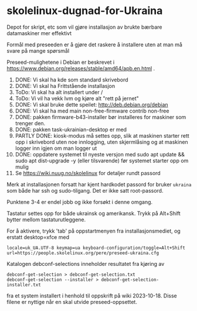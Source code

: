 # skolelinux-dugnad-for-Ukraina

Depot for skript, etc som vil gjøre installasjon av brukte bærbare datamaskiner mer effektivt

Formål med preseeden er å gjøre det raskere å installere uten at man må svare på mange spørsmål

Preseed-mulighetene i Debian er beskrevet i https://www.debian.org/releases/stable/amd64/apb.en.html .

1) DONE: Vi skal ha kde som standard skrivebord
2) DONE: Vi skal ha Frittstående installasjon
3) ToDo: Vi skal ha alt installert under /
4) ToDo: Vi vil ha vekk lvm og kjøre alt "rett på jernet"
5) DONE: Vi skal bruke dette speilet: http://deb.debian.org/debian
6) DONE: Vi skal ha med main non-free-firmware contrib non-free
7) DONE: pakken firmware-b43-installer bør installeres for maskiner som trenger den.
8) DONE: pakken task-ukrainian-desktop er med
9) PARTLY DONE: kiosk-modus må settes opp, slik at maskinen starter rett opp i skrivebord
   uten noe innlogging, uten skjermlåsing og at maskinen logger inn igjen om man logger ut
10) DONE: oppdatere systemet til nyeste versjon med sudo apt update && sudo apt dist-upgrade -y (eller tilsvarende) før systemet starter opp om mulig
11) Se https://wiki.nuug.no/skolelinux for detaljer rundt passord

Merk at installasjonen forsatt har kjent hardkodet passord for bruker `ukraina` som
både har ssh og sudo-tilgang.  Det er ikke satt root-passord.

Punktene 3-4 er endel jobb og ikke forsøkt i denne omgang.

Tastatur settes opp for både ukrainsk og amerikansk.  Trykk på Alt+Shift bytter mellom
tastaturutleggene.

For å aktivere, trykk 'tab' på oppstartmenyen fra installasjonsmediet, og erstatt
desktop=xfce med

```
locale=uk_UA.UTF-8 keymap=ua keyboard-configuration/toggle=Alt+Shift url=https://people.skolelinux.org/pere/preseed-ukraina.cfg
```

Katalogen debconf-selections inneholder resultatet fra kjøring av

```
debconf-get-selection > debconf-get-selection.txt
debconf-get-selection --installer > debconf-get-selection-installer.txt
```

fra et system installert i henhold til oppskrift på wiki 2023-10-18.  Disse filene
er nyttige når en skal utvide preseed-oppsettet.
